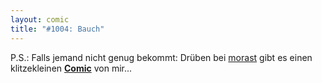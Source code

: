 ```yaml
---
layout: comic
title: "#1004: Bauch"
---
```


P.S.: Falls jemand nicht genug bekommt: Drüben bei <a href="http://morast.twoday.net/stories/4999837/">morast</a> gibt es einen klitzekleinen <a href="http://morast.twoday.net/stories/4999837/"><strong>Comic</strong></a> von mir...
